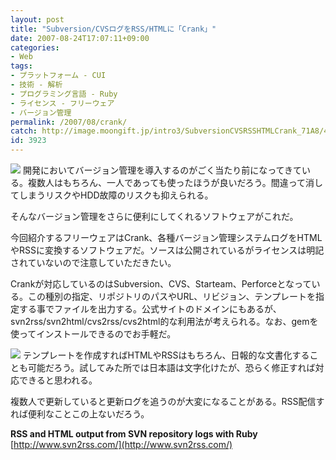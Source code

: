 ```yaml
---
layout: post
title: "Subversion/CVSログをRSS/HTMLに「Crank」"
date: 2007-08-24T17:07:11+09:00
categories:
- Web
tags: 
- プラットフォーム - CUI
- 技術 - 解析
- プログラミング言語 - Ruby
- ライセンス - フリーウェア
- バージョン管理
permalink: /2007/08/crank/
catch: http://image.moongift.jp/intro3/SubversionCVSRSSHTMLCrank_71A8/4_thumb.png
id: 3923
---
```

[![](http://image.moongift.jp/intro3/SubversionCVSRSSHTMLCrank_71A8/3_thumb.png)](http://image.moongift.jp/intro3/SubversionCVSRSSHTMLCrank_71A8/32.png) 開発においてバージョン管理を導入するのがごく当たり前になってきている。複数人はもちろん、一人であっても使ったほうが良いだろう。間違って消してしまうリスクやHDD故障のリスクも抑えられる。   
  
そんなバージョン管理をさらに便利にしてくれるソフトウェアがこれだ。   
  
今回紹介するフリーウェアはCrank、各種バージョン管理システムログをHTMLやRSSに変換するソフトウェアだ。ソースは公開されているがライセンスは明記されていないので注意していただきたい。   
  
<!--more-->  
  
Crankが対応しているのはSubversion、CVS、Starteam、Perforceとなっている。この種別の指定、リポジトリのパスやURL、リビジョン、テンプレートを指定する事でファイルを出力する。公式サイトのドメインにもあるが、svn2rss/svn2html/cvs2rss/cvs2html的な利用法が考えられる。なお、gemを使ってインストールできるのでお手軽だ。   
  
[![](http://image.moongift.jp/intro3/SubversionCVSRSSHTMLCrank_71A8/4_thumb.png)](http://image.moongift.jp/intro3/SubversionCVSRSSHTMLCrank_71A8/42.png) テンプレートを作成すればHTMLやRSSはもちろん、日報的な文書化することも可能だろう。試してみた所では日本語は文字化けたが、恐らく修正すれば対応できると思われる。   
  
複数人で更新していると更新ログを追うのが大変になることがある。RSS配信すれば便利なことこの上ないだろう。   
  
**RSS and HTML output from SVN repository logs with Ruby**  
[http://www.svn2rss.com/](http://www.svn2rss.com/)